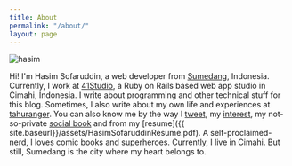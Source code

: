 ```yaml
---
title: About
permalink: "/about/"
layout: page
---
```


![hasim]({{site.baseurl}}/assets/hasim.jpg)

Hi! I'm Hasim Sofaruddin, a web developer from [Sumedang](https://www.google.co.id/maps/place/Sumedang+Regency,+West+Java/@-6.8101905,107.9804,11z/data=!3m1!4b1!4m2!3m1!1s0x2e68d44077fd6029:0x301e8f1fc28b920?hl=en), Indonesia. Currently, I work at [41Studio](http://41studio.com), a Ruby on Rails based web app studio in Cimahi, Indonesia. I write about programming and other technical stuff for this blog. Sometimes, I also write about my own life and experiences at [tahuranger](http://tahuranger.wordpress.com). You can also know me by the way I [tweet](http://twitter.com/simudin), my [interest](https://www.pinterest.com/hasimsofaruddin), my not-so-private [social book](http://facebook.com/hasim.sofaruddin) and from my [resume]({{ site.baseurl}}/assets/HasimSofaruddinResume.pdf). A self-proclaimed-nerd, I loves comic books and superheroes. Currently, I live in Cimahi. But still, Sumedang is the city where my heart belongs to.